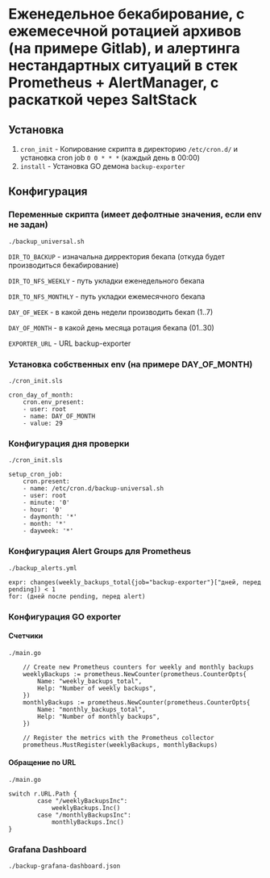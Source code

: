 # Еженедельное бекабирование, с ежемесечной ротацией архивов (на примере Gitlab), и алертинга нестандартных ситуаций в стек Prometheus + AlertManager, с раскаткой через SaltStack

## Установка
1. `cron_init` - Копирование скрипта в директорию `/etc/cron.d/` и установка cron job `0 0 * * *` (каждый день в 00:00)
2. `install` - Установка GO демона `backup-exporter`

## Конфигурация

### Переменные скрипта (имеет дефолтные значения, если env не задан)
`./backup_universal.sh`

`DIR_TO_BACKUP` - изначальна дирректория бекапа (откуда будет производиться бекабирование)

`DIR_TO_NFS_WEEKLY` - путь укладки еженедельного бекапа 

`DIR_TO_NFS_MONTHLY` - путь укладки ежемесячного бекапа

`DAY_OF_WEEK` - в какой день недели производить бекап (1..7)

`DAY_OF_MONTH` - в какой день месяца ротация бекапа (01..30)

`EXPORTER_URL` - URL backup-exporter

### Установка собственных env (на примере DAY_OF_MONTH)
`./cron_init.sls`
```
cron_day_of_month:
    cron.env_present:
    - user: root
    - name: DAY_OF_MONTH
    - value: 29
```
### Конфигурация дня проверки
`./cron_init.sls`
```
setup_cron_job:
    cron.present:
    - name: /etc/cron.d/backup-universal.sh
    - user: root
    - minute: '0'
    - hour: '0'
    - daymonth: '*'
    - month: '*'
    - dayweek: '*'

```
### Конфигурация Alert Groups для Prometheus
`./backup_alerts.yml`
```
expr: changes(weekly_backups_total{job="backup-exporter"}["дней, перед pending]) < 1
for: (дней после pending, перед alert)
```
### Конфигурация GO exporter

#### Счетчики

`./main.go`

```
	// Create new Prometheus counters for weekly and monthly backups
	weeklyBackups := prometheus.NewCounter(prometheus.CounterOpts{
		Name: "weekly_backups_total",
		Help: "Number of weekly backups",
	})
	monthlyBackups := prometheus.NewCounter(prometheus.CounterOpts{
		Name: "monthly_backups_total",
		Help: "Number of monthly backups",
	})

	// Register the metrics with the Prometheus collector
	prometheus.MustRegister(weeklyBackups, monthlyBackups)

```
#### Обращение по URL

`./main.go`

```
switch r.URL.Path {
		case "/weeklyBackupsInc":
			weeklyBackups.Inc()
		case "/monthlyBackupsInc":
			monthlyBackups.Inc()
}
```

### Grafana Dashboard
`./backup-grafana-dashboard.json`